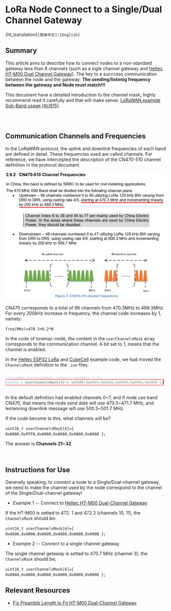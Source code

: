 #  	LoRa Node Connect to a Single/Dual Channel Gateway

{ht_translation}`[简体中文]:[English]`

## Summary

This article aims to describe how to connect nodes to a non-standard gateway less than 8 channels (such as a sigle channel gateway and [Heltec HT-M00 Dual Channel Gateway](https://heltec.org/project/ht-m00/)). The key to a succcess communication between the node and the gateway: **The sending/listenig frequency between the gateway and Node must match!!!**

This document have a detailed introduction to the channel mask, highly recommend read it carefully and that will make sense: [LoRaWAN example Sub-Band usage (AU915)](https://heltec-automation-docs.readthedocs.io/en/latest/general/sub_band_usage.html).

```{Tip) If the node channel is more than the gateway channel and the gateway channel is included, then the node channel can only enter the network when the node channel matches the gateway channel. If the node channel does not include the gateway channel, the node cannot enter the network.

```

&nbsp;

## Communication Channels and Frequencies

In the LoRaWAN protocol, the uplink and downlink frequencies of each band are defined in detail. These frequencies used are called channels. For reference, we have intercepted the description of the CN470-510 channel definition in the protocol document.

![](img/connect_to_single_channel_gateway/01.png)

CN470 corresponds to a total of 96 channels from 470.3MHz to 489.3MHz. For every 200kHz increase in frequency, the channel code increases by 1, namely:

`freq(MHz)=470.3+0.2*N`

In the code of loramac-node, the content in the `userChannelsMask` array corresponds to the communication channel. A bit set to 1, means that the channel is enabled.

In the [Heltec ESP32 LoRa](https://heltec.org/proudct_center/lora/lora-node/) and [CubeCell](https://heltec.org/proudct_center/lora/cubecell/) example code, we had moved the `ChannelsMask` definition to the `.ino` files.

![](img/connect_to_single_channel_gateway/02.png)

In the default definition had enabled channels 0~7, and if node use band CN470, that means the node send date will use 470.3~471.7 MHz, and lestenning downlink message will use 500.3~501.7 MHz.

If the code become to this, what  channels will be?

`uint16_t userChannelsMask[6]={ 0x0000,0xFFF0,0x0000,0x0000,0x0000,0x0000 };`

The answer is **Channels 21~32**.

&nbsp;

## Instructions for Use

Generally speaking, to connect a node to a Single/Dual-channel gateway, we need to make the channel used by the node correspond to the channel of the Single/Dual-channel gateway!

- Example 1 -- Connect to [Heltec HT-M00 Dual-Channel Gateway](https://heltec.org/project/ht-m00/)

If the HT-M00 is setted to 472. 1 and 472.3 (channels 10, 11), the `ChannelsMask` should be:

`uint16_t userChannelsMask[6]={ 0x0600,0x0000,0x0000,0x0000,0x0000,0x0000 };`

- Example 2 -- Connect to a single channel gateway

The single channel getaway is setted to 470.7 MHz (channel 3), the `ChannelsMask` should be;

`uint16_t userChannelsMask[6]={ 0x0004,0x0000,0x0000,0x0000,0x0000,0x0000 };`



## Relevant Resources

- [Fix Preamble Length to Fit HT-M00 Dual-Channel Gateway](https://heltec-automation-docs.readthedocs.io/en/latest/gateway/frequently_asked_questions.html#fix-preamble-length-to-fit-ht-m00-dual-channel-gateway)